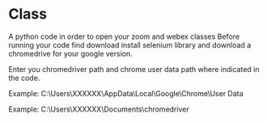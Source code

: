 # Class
A python code in order to open your zoom and webex classes
Before running your code find download install selenium library and download a chromedrive for your google version.

Enter you chromedriver path and chrome user data path where indicated in the code.

Example: C:\\Users\\XXXXXX\\AppData\\Local\\Google\\Chrome\\User Data

Example: C:\\Users\XXXXXX\Documents\chromedriver
